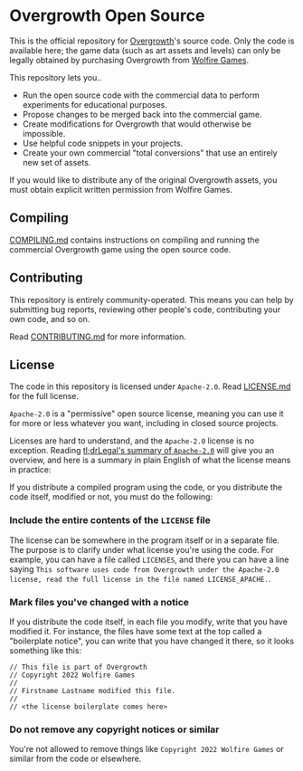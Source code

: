 # Overgrowth Open Source
This is the official repository for [Overgrowth]'s source code. Only the code is available here; the game data (such as art assets and levels) can only be legally obtained by purchasing Overgrowth from [Wolfire Games].

This repository lets you‥

- Run the open source code with the commercial data to perform experiments for educational purposes.
- Propose changes to be merged back into the commercial game.
- Create modifications for Overgrowth that would otherwise be impossible.
- Use helpful code snippets in your projects.
- Create your own commercial "total conversions" that use an entirely new set of assets.

If you would like to distribute any of the original Overgrowth assets, you must obtain explicit written permission from Wolfire Games.

## Compiling
[COMPILING.md] contains instructions on compiling and running the commercial Overgrowth game using the open source code.

## Contributing
This repository is entirely community-operated. This means you can help by submitting bug reports, reviewing other people's code, contributing your own code, and so on.

Read [CONTRIBUTING.md] for more information.

## License
The code in this repository is licensed under `Apache-2.0`. Read [LICENSE.md] for the full license.

`Apache-2.0` is a "permissive" open source license, meaning you can use it for more or less whatever you want, including in closed source projects.

Licenses are hard to understand, and the `Apache-2.0` license is no exception. Reading [tl;drLegal's summary of `Apache-2.0`] will give you an overview, and here is a summary in plain English of what the license means in practice:

If you distribute a compiled program using the code, or you distribute the code itself, modified or not, you must do the following:

### Include the entire contents of the `LICENSE` file

The license can be somewhere in the program itself or in a separate file. The purpose is to clarify under what license you're using the code. For example, you can have a file called `LICENSES`, and there you can have a line saying `This software uses code from Overgrowth under the Apache-2.0 license, read the full license in the file named LICENSE_APACHE.`.

### Mark files you've changed with a notice

If you distribute the code itself, in each file you modify, write that you have modified it. For instance, the files have some text at the top called a "boilerplate notice", you can write that you have changed it there, so it looks something like this:

```
// This file is part of Overgrowth
// Copyright 2022 Wolfire Games
//
// Firstname Lastname modified this file.
//
// <the license boilerplate comes here>
```

### Do not remove any copyright notices or similar

You're not allowed to remove things like `Copyright 2022 Wolfire Games` or similar from the code or elsewhere.

[Overgrowth]: https://overgrowth.wolfire.com
[Wolfire Games]: https://wolfire.com
[COMPILING.md]: COMPILING.md
[CONTRIBUTING.md]: CONTRIBUTING.md
[LICENSE.md]: LICENSE.md    
[tl;drLegal's summary of `Apache-2.0`]: https://tldrlegal.com/license/apache-license-2.0-%28apache-2.0%29
